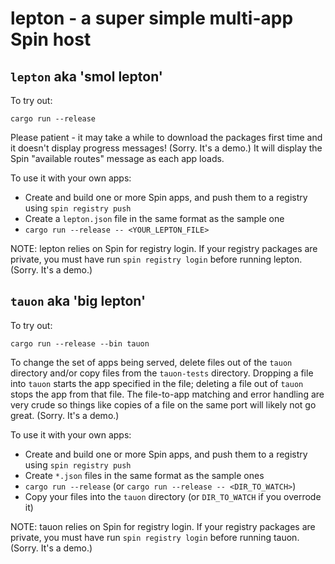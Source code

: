 # lepton - a super simple multi-app Spin host

## `lepton` aka 'smol lepton'

To try out:

```
cargo run --release
```

Please patient - it may take a while to download the packages first time and it doesn't display progress messages! (Sorry. It's a demo.) It will display the Spin "available routes" message as each app loads.

To use it with your own apps:

* Create and build one or more Spin apps, and push them to a registry using `spin registry push`
* Create a `lepton.json` file in the same format as the sample one
* `cargo run --release -- <YOUR_LEPTON_FILE>`

NOTE: lepton relies on Spin for registry login.  If your registry packages are private, you must have run `spin registry login` before running lepton.  (Sorry. It's a demo.)

## `tauon` aka 'big lepton'

To try out:

```
cargo run --release --bin tauon
```

To change the set of apps being served, delete files out of the `tauon` directory and/or copy files from the `tauon-tests` directory.  Dropping a file into `tauon` starts the app specified in the file; deleting a file out of `tauon` stops the app from that file.  The file-to-app matching and error handling are very crude so things like copies of a file on the same port will likely not go great. (Sorry. It's a demo.)

To use it with your own apps:

* Create and build one or more Spin apps, and push them to a registry using `spin registry push`
* Create `*.json` files in the same format as the sample ones
* `cargo run --release` (or `cargo run --release -- <DIR_TO_WATCH>`)
* Copy your files into the `tauon` directory (or `DIR_TO_WATCH` if you overrode it)

NOTE: tauon relies on Spin for registry login.  If your registry packages are private, you must have run `spin registry login` before running tauon.  (Sorry. It's a demo.)
